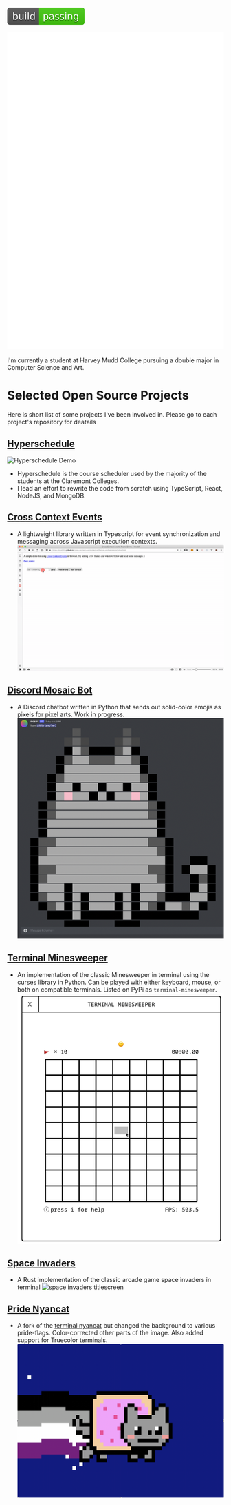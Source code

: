  ![Build Passing](build-passing.svg)

![stats](./github-metrics.svg)

I'm currently a student at Harvey Mudd College pursuing a double major in Computer Science and Art.


# Selected Open Source Projects

Here is short list of some projects I've been involved in. Please go to each project's repository for deatails

## [Hyperschedule](https://github.com/muddCreates/hyperschedule)
![Hyperschedule Demo](https://github.com/hyperschedule/hyperschedule/blob/8d329ad3b2bab6f9f2fc6cf8903f545399c85ff5/docs/demo.gif)
- Hyperschedule is the course scheduler used by the majority of the students at the Claremont Colleges.
- I lead an effort to rewrite the code from scratch using TypeScript, React, NodeJS, and MongoDB. 

## [Cross Context Events](https://github.com/mia1024/cross-context-events) 
- A lightweight library written in Typescript for event synchronization and messaging across Javascript execution contexts. 
![Cross Context Events demo](https://github.com/mia1024/cross-context-events/raw/main/docs/demos/frames-and-windows/demo.gif)

## [Discord Mosaic Bot](https://github.com/mia1024/discord-mosaic-bot)
- A Discord chatbot written in Python that sends out solid-color emojis as pixels for pixel arts. Work in progress. 
![mosaic-bot screenshot](https://github.com/mia1024/discord-mosaic-bot/blob/main/screenshots/cat.png)

## [Terminal Minesweeper](https://github.com/mia1024/terminal-minesweeper) 
- An implementation of the classic Minesweeper in terminal using the curses library in Python. Can be played with either keyboard, mouse, or both on compatible terminals. Listed on PyPi as `terminal-minesweeper`.
![Minesweeper screenshot](https://github.com/mia1024/terminal-minesweeper/raw/main/img/intro.gif)

## [Space Invaders](https://github.com/mia1024/space-invaders)
- A Rust implementation of the classic arcade game space invaders in terminal
![space invaders titlescreen](https://github.com/mia1024/space-invaders/raw/main/screenshots/titlescreen.png)

## [Pride Nyancat](https://github.com/mia1024/pride-nyancat)
- A fork of the [terminal nyancat](https://github.com/klange/nyancat) but changed the background to various pride-flags. Color-corrected other parts of the image. Also added support for Truecolor terminals.
![A](https://github.com/mia1024/pride-nyancat/raw/master/img/A.gif)
